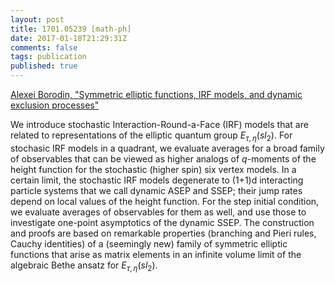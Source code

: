 ```yaml
---
layout: post
title: 1701.05239 [math-ph]
date: 2017-01-18T21:29:31Z
comments: false
tags: publication
published: true
---
```


[Alexei Borodin, "Symmetric elliptic functions, IRF models, and dynamic exclusion  processes"](http://arxiv.org/abs/1701.05239v1)

<!--more-->

We introduce stochastic Interaction-Round-a-Face (IRF) models that are
related to representations of the elliptic quantum group $E_{\tau,\eta}(sl_2)$.
For stochasic IRF models in a quadrant, we evaluate averages for a broad family
of observables that can be viewed as higher analogs of $q$-moments of the
height function for the stochastic (higher spin) six vertex models.
  In a certain limit, the stochastic IRF models degenerate to (1+1)d
interacting particle systems that we call dynamic ASEP and SSEP; their jump
rates depend on local values of the height function. For the step initial
condition, we evaluate averages of observables for them as well, and use those
to investigate one-point asymptotics of the dynamic SSEP.
  The construction and proofs are based on remarkable properties (branching and
Pieri rules, Cauchy identities) of a (seemingly new) family of symmetric
elliptic functions that arise as matrix elements in an infinite volume limit of
the algebraic Bethe ansatz for $E_{\tau,\eta}(sl_2)$.